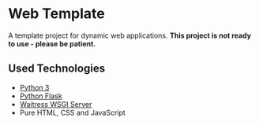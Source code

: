 

# Web Template

A template project for dynamic web applications. **This project is not ready to use - please be patient.**


## Used Technologies

- [Python 3](https://www.python.org/)
- [Python Flask](https://palletsprojects.com/p/flask/)
- [Waitress WSGI Server](https://github.com/Pylons/waitress)
- Pure HTML, CSS and JavaScript
